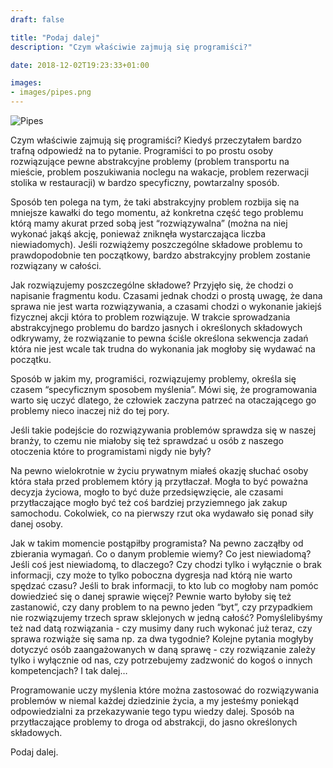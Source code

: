 ```yaml
---
draft: false

title: "Podaj dalej"
description: "Czym właściwie zajmują się programiści?"

date: 2018-12-02T19:23:33+01:00

images:
- images/pipes.png
---
```


![Pipes](/images/pipes.png)

Czym właściwie zajmują się programiści? Kiedyś przeczytałem bardzo trafną odpowiedź na to pytanie. Programiści to po prostu osoby rozwiązujące pewne abstrakcyjne problemy (problem transportu na mieście, problem poszukiwania noclegu na wakacje, problem rezerwacji stolika w restauracji) w bardzo specyficzny, powtarzalny sposób. 

Sposób ten polega na tym, że taki abstrakcyjny problem rozbija się na mniejsze kawałki do tego momentu, aż konkretna część tego problemu którą mamy akurat przed sobą jest “rozwiązywalna” (można na niej wykonać jakąś akcję, ponieważ zniknęła wystarczająca liczba niewiadomych). Jeśli rozwiążemy poszczególne składowe problemu to prawdopodobnie ten początkowy, bardzo abstrakcyjny problem zostanie rozwiązany w całości.

Jak rozwiązujemy poszczególne składowe? Przyjęło się, że chodzi o napisanie fragmentu kodu. Czasami jednak chodzi o prostą uwagę, że dana sprawa nie jest warta rozwiązywania, a czasami chodzi o wykonanie jakiejś fizycznej akcji która to problem rozwiązuje. W trakcie sprowadzania abstrakcyjnego problemu do bardzo jasnych i określonych składowych odkrywamy, że rozwiązanie to pewna ściśle określona sekwencja zadań która nie jest wcale tak trudna do wykonania jak mogłoby się wydawać na początku.

Sposób w jakim my, programiści, rozwiązujemy problemy, określa się czasem “specyficznym sposobem myślenia”. Mówi się, że programowania warto się uczyć dlatego, że człowiek zaczyna patrzeć na otaczającego go problemy nieco inaczej niż do tej pory.

Jeśli takie podejście do rozwiązywania problemów sprawdza się w naszej branży, to czemu nie miałoby się też sprawdzać u osób z naszego otoczenia które to programistami nigdy nie były?

Na pewno wielokrotnie w życiu prywatnym miałeś okazję słuchać osoby która stała przed problemem który ją przytłaczał. Mogła to być poważna decyzja życiowa, mogło to być duże przedsięwzięcie, ale czasami przytłaczające mogło być też coś bardziej przyziemnego jak zakup samochodu. Cokolwiek, co na pierwszy rzut oka wydawało się ponad siły danej osoby. 

Jak w takim momencie postąpiłby programista? Na pewno zacząłby od zbierania wymagań. Co o danym problemie wiemy? Co jest niewiadomą? Jeśli coś jest niewiadomą, to dlaczego? Czy chodzi tylko i wyłącznie o brak informacji, czy może to tylko poboczna dygresja nad którą nie warto spędzać czasu? Jeśli to brak informacji, to kto lub co mogłoby nam pomóc dowiedzieć się o danej sprawie więcej? Pewnie warto byłoby się też zastanowić, czy dany problem to na pewno jeden “byt”, czy przypadkiem nie rozwiązujemy trzech spraw sklejonych w jedną całość? Pomyślelibyśmy też nad datą rozwiązania - czy musimy dany ruch wykonać już teraz, czy sprawa rozwiąże się sama np. za dwa tygodnie? Kolejne pytania mogłyby dotyczyć osób zaangażowanych w daną sprawę - czy rozwiązanie zależy tylko i wyłącznie od nas, czy potrzebujemy zadzwonić do kogoś o innych kompetencjach? I tak dalej…

Programowanie uczy myślenia które można zastosować do rozwiązywania problemów w niemal każdej dziedzinie życia, a my jesteśmy poniekąd odpowiedzialni za przekazywanie tego typu wiedzy dalej. Sposób na przytłaczające problemy to droga od abstrakcji, do jasno określonych składowych.

Podaj dalej.
